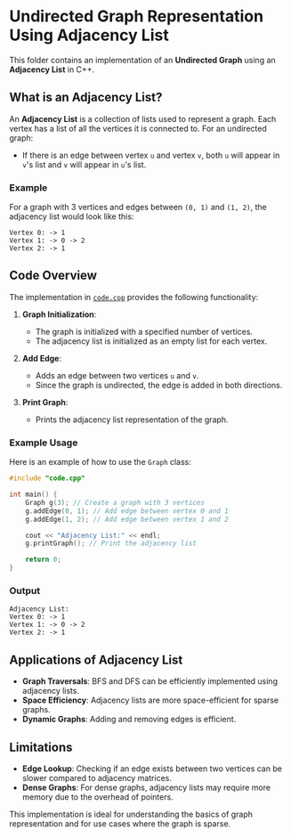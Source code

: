 # Undirected Graph Representation Using Adjacency List

This folder contains an implementation of an **Undirected Graph** using an **Adjacency List** in C++.

## What is an Adjacency List?

An **Adjacency List** is a collection of lists used to represent a graph. Each vertex has a list of all the vertices it is connected to. For an undirected graph:

- If there is an edge between vertex `u` and vertex `v`, both `u` will appear in `v`'s list and `v` will appear in `u`'s list.

### Example

For a graph with 3 vertices and edges between `(0, 1)` and `(1, 2)`, the adjacency list would look like this:

```
Vertex 0: -> 1
Vertex 1: -> 0 -> 2
Vertex 2: -> 1
```

## Code Overview

The implementation in [`code.cpp`](code.cpp) provides the following functionality:

1. **Graph Initialization**:
   - The graph is initialized with a specified number of vertices.
   - The adjacency list is initialized as an empty list for each vertex.

2. **Add Edge**:
   - Adds an edge between two vertices `u` and `v`.
   - Since the graph is undirected, the edge is added in both directions.

3. **Print Graph**:
   - Prints the adjacency list representation of the graph.

### Example Usage

Here is an example of how to use the `Graph` class:

```cpp
#include "code.cpp"

int main() {
    Graph g(3); // Create a graph with 3 vertices
    g.addEdge(0, 1); // Add edge between vertex 0 and 1
    g.addEdge(1, 2); // Add edge between vertex 1 and 2

    cout << "Adjacency List:" << endl;
    g.printGraph(); // Print the adjacency list

    return 0;
}
```

### Output

```
Adjacency List:
Vertex 0: -> 1
Vertex 1: -> 0 -> 2
Vertex 2: -> 1
```

## Applications of Adjacency List

- **Graph Traversals**: BFS and DFS can be efficiently implemented using adjacency lists.
- **Space Efficiency**: Adjacency lists are more space-efficient for sparse graphs.
- **Dynamic Graphs**: Adding and removing edges is efficient.

## Limitations

- **Edge Lookup**: Checking if an edge exists between two vertices can be slower compared to adjacency matrices.
- **Dense Graphs**: For dense graphs, adjacency lists may require more memory due to the overhead of pointers.

This implementation is ideal for understanding the basics of graph representation and for use cases where the graph is sparse.

